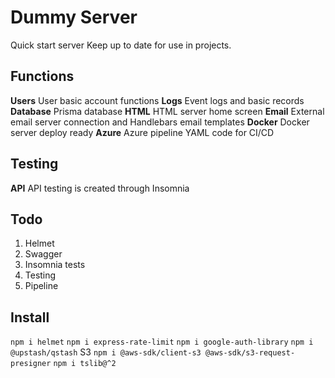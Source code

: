 # Dummy Server

Quick start server 
Keep up to date for use in projects.

## Functions

**Users** User basic account functions
**Logs** Event logs and basic records
**Database** Prisma database
**HTML** HTML server home screen
**Email** External email server connection and Handlebars email templates
**Docker** Docker server deploy ready
**Azure** Azure pipeline YAML code for CI/CD

## Testing

**API** API testing is created through Insomnia

## Todo

1. Helmet
2. Swagger
3. Insomnia tests
4. Testing
5. Pipeline

## Install

`npm i helmet`
`npm i express-rate-limit`
`npm i google-auth-library`
`npm i @upstash/qstash`
S3
`npm i @aws-sdk/client-s3 @aws-sdk/s3-request-presigner`
`npm i tslib@^2`